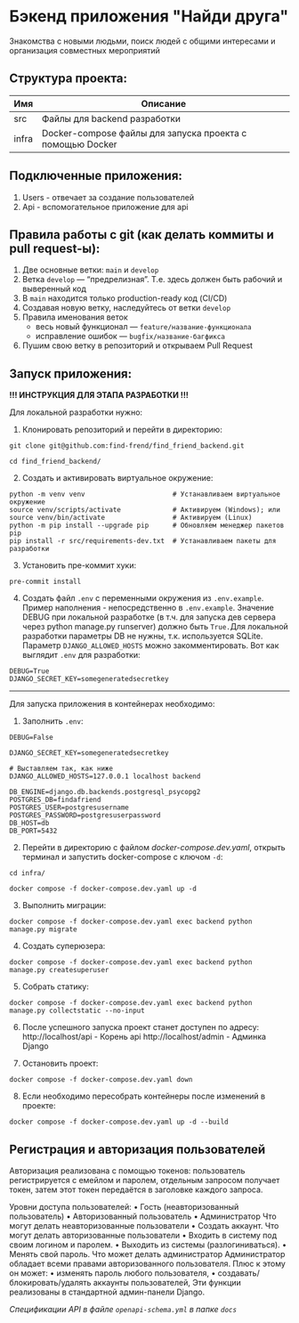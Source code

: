 # Бэкенд приложения "Найди друга"
Знакомства с новыми людьми, поиск людей с общими интересами и организация совместных мероприятий

## Структура проекта:

| Имя   | Описание                                                  |
| ----- | --------------------------------------------------------- |
| src   | Файлы для backend разработки                              |
| infra | Docker-compose файлы для запуска проекта с помощью Docker |

## Подключенные приложения:

1. Users - отвечает за создание пользователей
2. Api - вспомогательное приложение для api

## Правила работы с git (как делать коммиты и pull request-ы):

1. Две основные ветки: `main` и `develop`
2. Ветка `develop` — “предрелизная”. Т.е. здесь должен быть рабочий и выверенный код
3. В `main` находится только production-ready код (CI/CD)
4. Создавая новую ветку, наследуйтесь от ветки `develop`
5. Правила именования веток
   - весь новый функционал — `feature/название-функционала`
   - исправление ошибок — `bugfix/название-багфикса`
6. Пушим свою ветку в репозиторий и открываем Pull Request

## Запуск приложения:

**!!! ИНСТРУКЦИЯ ДЛЯ ЭТАПА РАЗРАБОТКИ !!!**

Для локальной разработки нужно:

1. Клонировать репозиторий и перейти в директорию:

```
git clone git@github.com:find-frend/find_friend_backend.git
```

```
cd find_friend_backend/
```

2. Создать и активировать виртуальное окружение:

```
python -m venv venv                      # Устанавливаем виртуальное окружение
source venv/scripts/activate             # Активируем (Windows); или
source venv/bin/activate                 # Активируем (Linux)
python -m pip install --upgrade pip      # Обновляем менеджер пакетов pip
pip install -r src/requirements-dev.txt  # Устанавливаем пакеты для разработки
```

3. Установить пре-коммит хуки:

```
pre-commit install
```

4. Создать файл `.env` с переменными окружения из `.env.example`. Пример наполнения - непосредственно в `.env.example`. Значение DEBUG при локальной разработке (в т.ч. для запуска дев сервера через python manage.py runserver) должно быть `True.`Для локальной разработки параметры DB не нужны, т.к. используется SQLite. Параметр `DJANGO_ALLOWED_HOSTS` можно закомментировать. Вот как выглядит `.env` для разработки:

```
DEBUG=True
DJANGO_SECRET_KEY=somegeneratedsecretkey
```

---

Для запуска приложения в контейнерах необходимо:

1. Заполнить `.env`:

```
DEBUG=False

DJANGO_SECRET_KEY=somegeneratedsecretkey

# Выставляем так, как ниже
DJANGO_ALLOWED_HOSTS=127.0.0.1 localhost backend

DB_ENGINE=django.db.backends.postgresql_psycopg2
POSTGRES_DB=findafriend
POSTGRES_USER=postgresusername
POSTGRES_PASSWORD=postgresuserpassword
DB_HOST=db
DB_PORT=5432
```

2. Перейти в директорию с файлом _docker-compose.dev.yaml_, открыть терминал и запустить docker-compose с ключом `-d`:

```
cd infra/
```

```
docker compose -f docker-compose.dev.yaml up -d
```

3. Выполнить миграции:

```
docker compose -f docker-compose.dev.yaml exec backend python manage.py migrate
```

4. Создать суперюзера:

```
docker compose -f docker-compose.dev.yaml exec backend python manage.py createsuperuser
```

5. Собрать статику:

```
docker compose -f docker-compose.dev.yaml exec backend python manage.py collectstatic --no-input
```

6. После успешного запуска проект станет доступен по адресу:
   http://localhost/api - Корень api
   http://localhost/admin - Админка Django

7. Остановить проект:

```
docker compose -f docker-compose.dev.yaml down
```

8. Если необходимо пересобрать контейнеры после изменений в проекте:

```
docker compose -f docker-compose.dev.yaml up -d --build
```


## Регистрация и авторизация пользователей

Авторизация реализована с помощью токенов: пользователь регистрируется с емейлом и паролем, отдельным запросом получает токен, затем этот токен передаётся в заголовке каждого запроса.

Уровни доступа пользователей:
•	Гость (неавторизованный пользователь)
•	Авторизованный пользователь
•	Администратор
Что могут делать неавторизованные пользователи
•	Создать аккаунт.
Что могут делать авторизованные пользователи
•	Входить в систему под своим логином и паролем.
•	Выходить из системы (разлогиниваться).
•	Менять свой пароль.
Что может делать администратор
Администратор обладает всеми правами авторизованного пользователя.
Плюс к этому он может:
•	изменять пароль любого пользователя,
•	создавать/блокировать/удалять аккаунты пользователей,
Эти функции реализованы в стандартной админ-панели Django.

_*Спецификации API в файле `openapi-schema.yml` в папке `docs`*_
